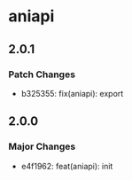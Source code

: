 # aniapi

## 2.0.1

### Patch Changes

- b325355: fix(aniapi): export

## 2.0.0

### Major Changes

- e4f1962: feat(aniapi): init
